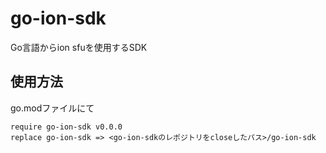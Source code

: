 # go-ion-sdk
Go言語からion sfuを使用するSDK


## 使用方法
go.modファイルにて
```
require go-ion-sdk v0.0.0
replace go-ion-sdk => <go-ion-sdkのレポジトリをcloseしたパス>/go-ion-sdk
```